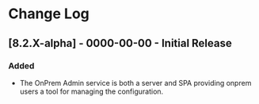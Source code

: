 # Change Log

## [8.2.X-alpha] - 0000-00-00 - Initial Release

### Added

- The OnPrem Admin service is both a server and SPA providing onprem users a
  tool for managing the configuration.
